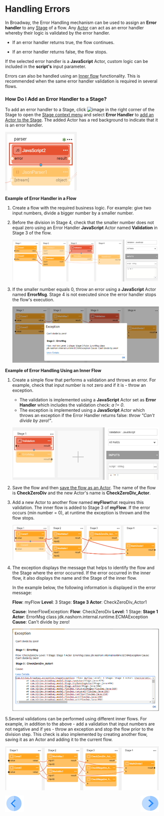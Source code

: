 # Handling Errors
 
In Broadway, the Error Handling mechanism can be used to assign an **Error handler** to any [Stage](19_broadway_flow_stages.md) of a flow. Any [Actor](03_broadway_actor.md) can act as an error handler whereby their logic is validated by the error handler. 

- If an error handler returns true, the flow continues.

- If an error handler returns false, the flow stops.

If the selected error handler is a **JavaScript** Actor, custom logic can be included in the **script's** input parameter. 

Errors can also be handled using an [Inner flow](22_broadway_flow_inner_flows.md) functionality. This is recommended when the same error handler validation is required in several flows.

### How Do I Add an Error Handler to a Stage?

To add an error handler to a Stage, click ![image](images/99_19_dots.PNG) in the right corner of the Stage to open the [Stage context menu](18_broadway_flow_window.md#stage-context-menu) and select **Error Handler** to [add an Actor to the Stage](03_broadway_actor.md#how-do-i-add-actor-to-stage). The added Actor has a red background to indicate that it is an error handler.

![image](images/99_24_01.PNG)

**Example of Error Handler in a Flow** 

1. Create a flow with the required business logic. For example: give two input numbers, divide a bigger number by a smaller number. 

2. Before the division in Stage 4, check that the smaller number does not equal zero using an Error Handler **JavaScript** Actor named **Validation** in Stage 3 of the flow. 

   ![image](images/99_24_02.PNG)

3. If the smaller number equals 0, throw an error using a **JavaScript** Actor named **ErrorMsg**. Stage 4 is not executed since the error handler stops the flow's execution. 

   ![image](images/99_24_03.PNG)



**Example of Error Handling Using an Inner Flow**

1. Create a simple flow that performs a validation and throws an error. For example, check that input number is not zero and if it is - throw an exception. 

   - The validation is implemented using a **JavaScript** Actor set as **Error Handler** which includes the validation check: *a != 0*.
   - The exception is implemented using a **JavaScript** Actor which throws an exception if the Error Handler returns false: *throw "Can't divide by zero!"*.

   ![image](images/99_24_04.PNG)

2. Save the flow and then [save the flow as an Actor](22_broadway_flow_inner_flows.md#save-as-actor). The name of the flow is **CheckZeroDiv** and the new Actor's name is **CheckZeroDiv_Actor**.

3. Add a new Actor to another flow named **myFlow**that requires this validation. The inner flow is added to Stage 3 of **myFlow**. If the error occurs (min number = 0), at runtime  the exception is thrown and the flow stops.

   ![image](images/99_24_05.PNG)

4. The exception displays the message that helps to identify the flow and the Stage where the error occurred. If the error occurred in the inner flow, it also displays the name and the Stage of the inner flow.

   In the example below, the following information is displayed in the error message:

   **Flow**: myFlow **Level**: 3 Stage: **Stage 3 Actor**: CheckZeroDiv_Actor1  

   **Cause**:  InnerFlowException: **Flow**: CheckZeroDiv **Level**: 1 Stage: **Stage 1 Actor**: ErrorMsg  class jdk.nashorn.internal.runtime.ECMAException **Cause**: Can't divide by zero!

   <img src="images/99_24_06.PNG"/>

5.Several validations can be performed using different inner flows. For example, in addition to the above - add a validation that input numbers are not negative and if yes - throw an exception and stop the flow prior to the division step. This check is also implemented by creating another flow, saving it as an Actor and adding it to the current flow.

   <img src="images/99_24_07.PNG"/>

   

[![Previous](/articles/images/Previous.png)](23_transactions.md)[<img align="right" width="60" height="54" src="/articles/images/Next.png">](25_broadway_flow_window_run_and_debug_flow.md)

